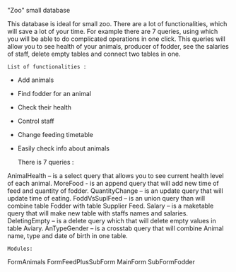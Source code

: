 "Zoo" small database

This database is ideal for small zoo. There are a lot of functionalities, which will save a lot of your time. 
For example there are 7 queries, using which you will be able to do complicated operations in one click. 
This queries will allow you to see health of your animals, producer of fodder, see the salaries of staff, delete empty tables and connect two tables in one. 

    List of functionalities :
- Add animals
- Find fodder for an animal  
- Check their health 
- Control staff
- Change feeding timetable 
- Easily check info about animals

    There is 7 queries :

AnimalHealth – is a select query that allows you to see current health level of each animal.
MoreFood - is an append query that will add new time of feed and quantity of fodder.
QuantityChange – is an update query that will update time of eating.
FoddVsSuplFeed – is an union query than will combine table Fodder with table Supplier Feed.
Salary – is a maketable query that will make new table with staffs names and salaries.
DeletingEmpty – is a delete query which that will delete empty values in table Aviary.
AnTypeGender – is a crosstab query that will combine Animal name, type and date of birth in one 
       table.

    Modules:
FormAnimals
FormFeedPlusSubForm
MainForm
SubFormFodder
